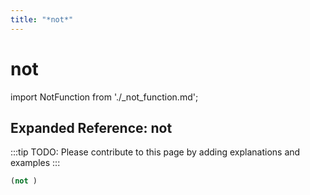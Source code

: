 ```yaml
---
title: "*not*"
---
```


# not

import NotFunction from './_not_function.md';

<NotFunction />

## Expanded Reference: not

:::tip
TODO: Please contribute to this page by adding explanations and examples
:::

```lisp
(not )
```

